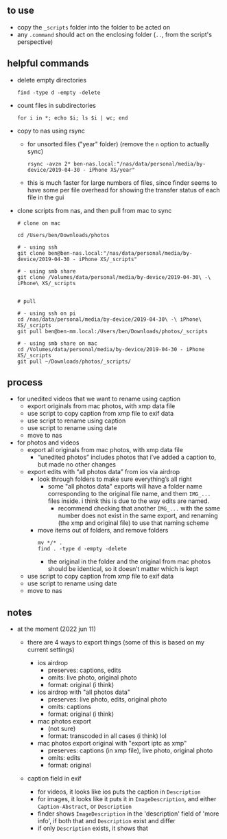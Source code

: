 ## to use

- copy the `_scripts` folder into the folder to be acted on
- any `.command` should act on the enclosing folder (`..`, from the script's perspective)

## helpful commands

- delete empty directories

  ```fish
  find -type d -empty -delete
  ```

- count files in subdirectories

  ```fish
  for i in *; echo $i; ls $i | wc; end
  ```

- copy to nas using rsync

  - for unsorted files ("year" folder) (remove the `n` option to actually sync)

    ```fish
    rsync -avzn 2* ben-nas.local:"/nas/data/personal/media/by-device/2019-04-30 - iPhone XS/year"
    ```

  - this is much faster for large numbers of files, since finder seems to have some per file overhead for showing the transfer status of each file in the gui

- clone scripts from nas, and then pull from mac to sync

  ```fish
  # clone on mac

  cd /Users/ben/Downloads/photos

  # - using ssh
  git clone ben@ben-nas.local:"/nas/data/personal/media/by-device/2019-04-30 - iPhone XS/_scripts"

  # - using smb share
  git clone /Volumes/data/personal/media/by-device/2019-04-30\ -\ iPhone\ XS/_scripts


  # pull

  # - using ssh on pi
  cd /nas/data/personal/media/by-device/2019-04-30\ -\ iPhone\ XS/_scripts
  git pull ben@ben-mm.local:/Users/ben/Downloads/photos/_scripts

  # - using smb share on mac
  cd /Volumes/data/personal/media/by-device/2019-04-30 - iPhone XS/_scripts
  git pull ~/Downloads/photos/_scripts/
  ```

## process

- for unedited videos that we want to rename using caption
  - export originals from mac photos, with xmp data file
  - use script to copy caption from xmp file to exif data
  - use script to rename using caption
  - use script to rename using date
  - move to nas
- for photos and videos
  - export all originals from mac photos, with xmp data file
    - “unedited photos” includes photos that i’ve added a caption to, but made no other changes
  - export edits with “all photos data” from ios via airdrop
    - look through folders to make sure everything’s all right
      - some "all photos data" exports will have a folder name corresponding to the original file name, and them `IMG_...` files inside. i think this is due to the way edits are named.
        - recommend checking that another `IMG_...` with the same number does not exist in the same export, and renaming (the xmp and original file) to use that naming scheme
    - move items out of folders, and remove folders
      ```fish
      mv */* .
      find . -type d -empty -delete
      ```
      - the original in the folder and the original from mac photos should be identical, so it doesn’t matter which is kept
  - use script to copy caption from xmp file to exif data
  - use script to rename using date
  - move to nas

## notes

- at the moment (2022 jun 11)

  - there are 4 ways to export things (some of this is based on my current settings)

    - ios airdrop
      - preserves: captions, edits
      - omits: live photo, original photo
      - format: original (i think)
    - ios airdrop with "all photos data"
      - preserves: live photo, edits, original photo
      - omits: captions
      - format: original (i think)
    - mac photos export
      - (not sure)
      - format: transcoded in all cases (i think) lol
    - mac photos export original with "export iptc as xmp"
      - preserves: captions (in xmp file), live photo, original photo
      - omits: edits
      - format: original

  - caption field in exif
    - for videos, it looks like ios puts the caption in `Description`
    - for images, it looks like it puts it in `ImageDescription`, and
      either `Caption-Abstract`, or `Description`
    - finder shows `ImageDescription` in the 'description' field of 'more info', if both that and `Description` exist and differ
    - if only `Description` exists, it shows that
